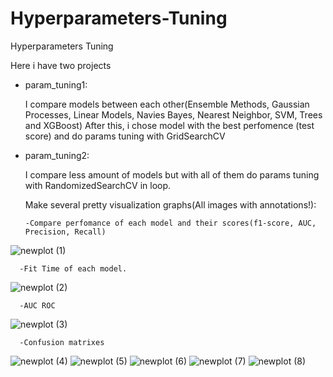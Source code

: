 # Hyperparameters-Tuning
Hyperparameters Tuning

Here i have two projects

- param_tuning1:

  I compare models between each other(Ensemble Methods, Gaussian Processes, Linear Models, Navies Bayes, Nearest Neighbor, SVM, Trees and XGBoost)
  After this, i chose model with the best perfomence (test score) and do params tuning with GridSearchCV
  
- param_tuning2:

  I compare less amount of models but with all of them do params tuning with RandomizedSearchCV in loop.
  
  Make several pretty visualization graphs(All images with annotations!):
  
      -Compare perfomance of each model and their scores(f1-score, AUC, Precision, Recall)
![newplot (1)](https://user-images.githubusercontent.com/78692457/220389858-bea7eaab-c44e-4be4-977d-d65467a8973e.png)


      -Fit Time of each model.
![newplot (2)](https://user-images.githubusercontent.com/78692457/220389105-e32d309b-267a-44f9-9cce-f796efa0e900.png)
      
      -AUC ROC
![newplot (3)](https://user-images.githubusercontent.com/78692457/220389233-0e3ce838-3a6b-410e-900e-a285c30e0f54.png)

      -Confusion matrixes
![newplot (4)](https://user-images.githubusercontent.com/78692457/220389273-09b83e01-f20c-4ba5-9bb5-3ed1668dc232.png)
![newplot (5)](https://user-images.githubusercontent.com/78692457/220390224-04c4ac66-0cbd-4062-8655-c4d95a8d0922.png)
![newplot (6)](https://user-images.githubusercontent.com/78692457/220390232-72131149-cd5e-41f1-b759-7945c93d04c4.png)
![newplot (7)](https://user-images.githubusercontent.com/78692457/220390239-d3e460bd-567c-4c95-aaf8-b81ab675f01a.png)
![newplot (8)](https://user-images.githubusercontent.com/78692457/220390248-326395ba-ce55-4d39-b012-23d4788f9409.png)


